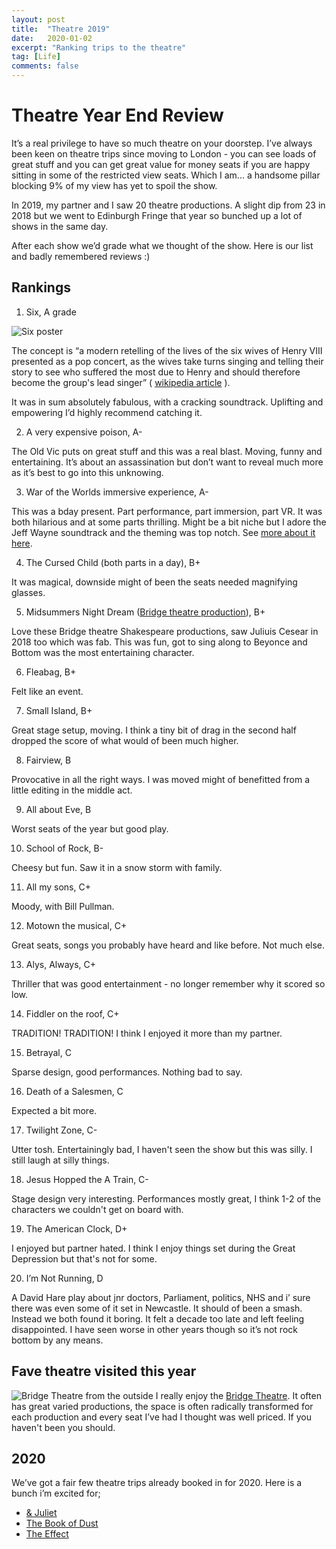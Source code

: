 ```yaml
---
layout: post
title:  "Theatre 2019"
date:   2020-01-02
excerpt: "Ranking trips to the theatre"
tag: [Life]
comments: false
---
```


# Theatre Year End Review
It’s a real privilege to have so much theatre on your doorstep. I’ve always been keen on theatre trips since moving to London - you can see loads of great stuff and you can get great value for money seats if you are happy sitting in some of the restricted view seats. Which I am... a handsome pillar blocking 9% of my view has yet to spoil the show.

In 2019, my partner and I saw 20 theatre productions. A slight dip from 23 in 2018 but we went to Edinburgh Fringe that year so bunched up a lot of shows in the same day. 

After each show we’d grade what we thought of the show. Here is our list and badly remembered reviews :)

## Rankings
1) Six, A grade

![Six poster](https://upload.wikimedia.org/wikipedia/en/thumb/6/6b/Six_Musical.jpg/220px-Six_Musical.jpg)

The concept is “a modern retelling of the lives of the six wives of Henry VIII presented as a pop concert, as the wives take turns singing and telling their story to see who suffered the most due to Henry and should therefore become the group's lead singer” ( [wikipedia article](https://en.wikipedia.org/wiki/Six_(musical)) ).

It was in sum absolutely fabulous, with a cracking soundtrack. Uplifting and empowering I’d highly recommend catching it.

2) A very expensive poison, A-

The Old Vic puts on great stuff and this was a real blast. Moving, funny and entertaining. It’s about an assassination but don’t want to reveal much more as it’s best to go into this unknowing.

3) War of the Worlds immersive experience, A-

This was a bday present. Part performance, part immersion, part VR. It was both hilarious and at some parts thrilling. Might be a bit niche but I adore the Jeff Wayne soundtrack and the theming was top notch. See [more about it here](https://www.dotdot.london/).
 
4) The Cursed Child (both parts in a day), B+

It was magical, downside might of been the seats needed magnifying glasses.

5) Midsummers Night Dream ([Bridge theatre production](https://bridgetheatre.co.uk/whats-on/a-midsummer-nights-dream/)), B+

Love these Bridge theatre Shakespeare productions, saw Juliuis Cesear in 2018 too which was fab. This was fun, got to sing along to Beyonce and Bottom was the most entertaining character.

6) Fleabag, B+

Felt like an event.

7) Small Island, B+

Great stage setup, moving. I think a tiny bit of drag in the second half dropped the score of what would of been much higher.

8) Fairview, B

Provocative in all the right ways. I was moved might of benefitted from a little editing in the middle act.

9) All about Eve, B

Worst seats of the year but good play.

10) School of Rock, B-

Cheesy but fun. Saw it in a snow storm with family.

11) All my sons, C+

Moody, with Bill Pullman.

12) Motown the musical, C+

Great seats, songs you probably have heard and like before. Not much else.

13) Alys, Always, C+

Thriller that was good entertainment - no longer remember why it scored so low. 

14) Fiddler on the roof, C+

TRADITION! TRADITION! I think I enjoyed it more than my partner.

15) Betrayal, C

Sparse design, good performances. Nothing bad to say.

16) Death of a Salesmen, C

Expected a bit more.

17) Twilight Zone, C-

Utter tosh. Entertainingly bad, I haven't seen the show but this was silly. I still laugh at silly things.

18) Jesus Hopped the A Train, C-

Stage design very interesting. Performances mostly great, I think 1-2 of the characters we couldn't get on board with.

19) The American Clock, D+

I enjoyed but partner hated. I think I enjoy things set during the Great Depression but that's not for some.

20) I’m Not Running, D

A David Hare play about jnr doctors, Parliament, politics, NHS and i’ sure there was even some of it set in Newcastle. It should of been a smash. Instead we both found it boring. It felt a decade too late and left feeling disappointed. I have seen worse in other years though so it’s not rock bottom by any means.

## Fave theatre visited this year
![Bridge Theatre from the outside](https://d2qqnmbwcdc6ya.cloudfront.net/wp-content/uploads/2018/04/08181058/Bridge-Theatre-Exterior.jpg)
I really enjoy the [Bridge Theatre](https://bridgetheatre.co.uk/). It often has great varied productions, the space is often radically transformed for each production and every seat I’ve had I thought was well priced. If you haven't been you should.

## 2020
We’ve got a fair few theatre trips already booked in for 2020. Here is a bunch i’m excited for;
- [& Juliet](http://www.shaftesburytheatre.com/shows/juliet/)
- [The Book of Dust](https://bridgetheatre.co.uk/whats-on/la-belle-sauvage/)
- [The Effect](https://boulevardtheatre.co.uk/whats-on/the-effect/)
